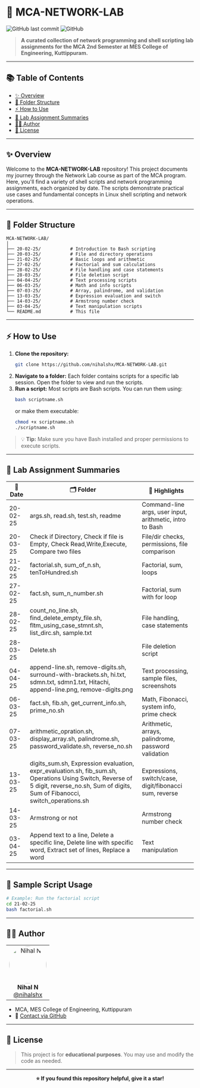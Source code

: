 # 🚀 MCA-NETWORK-LAB

![GitHub last commit](https://img.shields.io/github/last-commit/nihalshx/MCA-NETWORK-LAB?color=green)
![GitHub](https://img.shields.io/badge/Author-Nihal%20N-blueviolet)

> **A curated collection of network programming and shell scripting lab assignments for the MCA 2nd Semester at MES College of Engineering, Kuttippuram.**

---

## 📚 Table of Contents
- [✨ Overview](#-overview)
- [📁 Folder Structure](#-folder-structure)
- [⚡ How to Use](#-how-to-use)
- [📝 Lab Assignment Summaries](#-lab-assignment-summaries)
- [🙋‍♂️ Author](#-author)
- [🪪 License](#-license)

---

## ✨ Overview

Welcome to the **MCA-NETWORK-LAB** repository! This project documents my journey through the Network Lab course as part of the MCA program. Here, you'll find a variety of shell scripts and network programming assignments, each organized by date. The scripts demonstrate practical use cases and fundamental concepts in Linux shell scripting and network operations.

---

## 📁 Folder Structure

```text
MCA-NETWORK-LAB/
│
├── 20-02-25/           # Introduction to Bash scripting
├── 20-03-25/           # File and directory operations
├── 21-02-25/           # Basic loops and arithmetic
├── 27-02-25/           # Factorial and sum calculations
├── 28-02-25/           # File handling and case statements
├── 28-03-25/           # File deletion script
├── 04-04-25/           # Text processing scripts
├── 06-03-25/           # Math and info scripts
├── 07-03-25/           # Array, palindrome, and validation
├── 13-03-25/           # Expression evaluation and switch
├── 14-03-25/           # Armstrong number check
├── 03-04-25/           # Text manipulation scripts
└── README.md           # This file
```

---

## ⚡ How to Use

1. **Clone the repository:**
   ```bash
   git clone https://github.com/nihalshx/MCA-NETWORK-LAB.git
   ```
2. **Navigate to a folder:**
   Each folder contains scripts for a specific lab session. Open the folder to view and run the scripts.
3. **Run a script:**
   Most scripts are Bash scripts. You can run them using:
   ```bash
   bash scriptname.sh
   ```
   or make them executable:
   ```bash
   chmod +x scriptname.sh
   ./scriptname.sh
   ```

> 💡 **Tip:** Make sure you have Bash installed and proper permissions to execute scripts.

---

## 📝 Lab Assignment Summaries

| 📅 Date      | 🗂️ Folder         | 📝 Highlights |
|-------------|-------------------|--------------|
| 20-02-25    | args.sh, read.sh, test.sh, readme | Command-line args, user input, arithmetic, intro to Bash |
| 20-03-25    | Check if Directory, Check if file is Empty, Check Read,Write,Execute, Compare two files | File/dir checks, permissions, file comparison |
| 21-02-25    | factorial.sh, sum_of_n.sh, tenToHundred.sh | Factorial, sum, loops |
| 27-02-25    | fact.sh, sum_n_number.sh | Factorial, sum with for loop |
| 28-02-25    | count_no_line.sh, find_delete_empty_file.sh, fltm_using_case_stmnt.sh, list_dirc.sh, sample.txt | File handling, case statements |
| 28-03-25    | Delete.sh | File deletion script |
| 04-04-25    | append-line.sh, remove-digits.sh, surround-with-brackets.sh, hi.txt, sdmn.txt, sdmn1.txt, Hitachi, append-line.png, remove-digits.png | Text processing, sample files, screenshots |
| 06-03-25    | fact.sh, fib.sh, get_current_info.sh, prime_no.sh | Math, Fibonacci, system info, prime check |
| 07-03-25    | arithmetic_opration.sh, display_array.sh, palindrome.sh, password_validate.sh, reverse_no.sh | Arithmetic, arrays, palindrome, password validation |
| 13-03-25    | digits_sum.sh, Expression evaluation, expr_evaluation.sh, fib_sum.sh, Operations Using Switch, Reverse of 5 digit, reverse_no.sh, Sum of digits, Sum of Fibanocci, switch_operations.sh | Expressions, switch/case, digit/fibonacci sum, reverse |
| 14-03-25    | Armstrong or not | Armstrong number check |
| 03-04-25    | Append text to a line, Delete a specific line, Delete line with specific word, Extract set of lines, Replace a word | Text manipulation |

---

## 🌟 Sample Script Usage

```bash
# Example: Run the factorial script
cd 21-02-25
bash factorial.sh
```

---

## 🙋‍♂️ Author

<table>
<tr>
<td align="center">
  <img src="https://avatars.githubusercontent.com/nihalshx" width="100" style="border-radius:50%" alt="Nihal N"/>
  <br/>
  <b>Nihal N</b><br/>
  <a href="https://github.com/nihalshx">@nihalshx</a>
</td>
</tr>
</table>

- MCA, MES College of Engineering, Kuttippuram
- 📧 [Contact via GitHub](https://github.com/nihalshx)

---

## 🪪 License

> This project is for **educational purposes**. You may use and modify the code as needed.

---

<p align="center">
  <b>⭐️ If you found this repository helpful, give it a star!</b>
</p>
